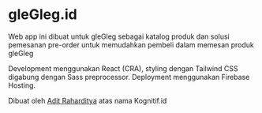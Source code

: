 # gleGleg.id

Web app ini dibuat untuk gleGleg sebagai katalog produk dan solusi pemesanan pre-order untuk memudahkan pembeli dalam memesan produk gleGleg

Development menggunakan React (CRA), styling dengan Tailwind CSS digabung dengan Sass preprocessor. Deployment menggunakan Firebase Hosting.

Dibuat oleh [Adit Raharditya](https://github.com/Asebodi) atas nama Kognitif.id
